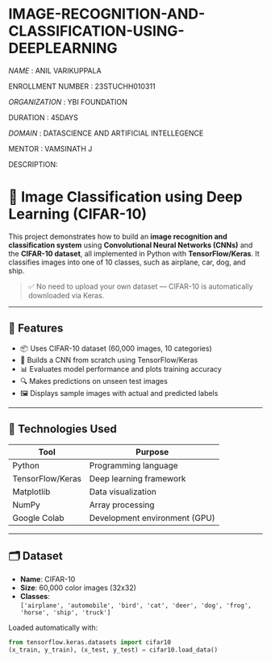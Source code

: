 # IMAGE-RECOGNITION-AND-CLASSIFICATION-USING-DEEPLEARNING

*NAME* :  ANIL VARIKUPPALA

ENROLLMENT NUMBER : 23STUCHH010311

*ORGANIZATION* : YBI FOUNDATION

DURATION : 45DAYS

*DOMAIN* : DATASCIENCE AND ARTIFICIAL INTELLEGENCE

MENTOR : VAMSINATH J

DESCRIPTION:
# 🧠 Image Classification using Deep Learning (CIFAR-10)

This project demonstrates how to build an **image recognition and classification system** using **Convolutional Neural Networks (CNNs)** and the **CIFAR-10 dataset**, all implemented in Python with **TensorFlow/Keras**. It classifies images into one of 10 classes, such as airplane, car, dog, and ship.

> ✅ No need to upload your own dataset — CIFAR-10 is automatically downloaded via Keras.

---

## 🚀 Features

- 📦 Uses CIFAR-10 dataset (60,000 images, 10 categories)
- 🧠 Builds a CNN from scratch using TensorFlow/Keras
- 📊 Evaluates model performance and plots training accuracy
- 🔍 Makes predictions on unseen test images
- 🖼️ Displays sample images with actual and predicted labels

---

## 🧰 Technologies Used

| Tool         | Purpose                      |
|--------------|-------------------------------|
| Python       | Programming language          |
| TensorFlow/Keras | Deep learning framework     |
| Matplotlib   | Data visualization            |
| NumPy        | Array processing              |
| Google Colab | Development environment (GPU) |

---

## 🗂️ Dataset

- **Name**: CIFAR-10  
- **Size**: 60,000 color images (32x32)  
- **Classes**:  
  `['airplane', 'automobile', 'bird', 'cat', 'deer', 'dog', 'frog', 'horse', 'ship', 'truck']`

Loaded automatically with:

```python
from tensorflow.keras.datasets import cifar10
(x_train, y_train), (x_test, y_test) = cifar10.load_data()



